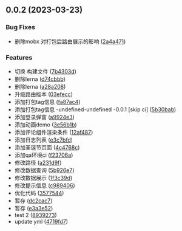 ## 0.0.2 (2023-03-23)


### Bug Fixes

* 删除mobx 对打包后路由展示的影响 ([2a4a471](https://github.com/abner-forever/abner-blog/commit/2a4a471737061dc40072267e40895e261d0c5b7b))


### Features

* 切换 构建文件 ([7b4303d](https://github.com/abner-forever/abner-blog/commit/7b4303dd93494e2d88eeef05911ae5d437178a94))
* 删除lerna ([d74cbbb](https://github.com/abner-forever/abner-blog/commit/d74cbbbf2f0f5d335f97ac245c72b35b6410d429))
* 删除lerna ([a28a208](https://github.com/abner-forever/abner-blog/commit/a28a2087478ef05116cb4991e39f854b2c050029))
* 升级路由版本 ([03efecc](https://github.com/abner-forever/abner-blog/commit/03efecc15bffebd4505644e4bfc188551aef623e))
* 添加打包tag信息 ([fa87ac4](https://github.com/abner-forever/abner-blog/commit/fa87ac4177cee2b1c68ba0c3ec33e4be779d12f3))
* 添加打包tag信息 -undefined-undefined -0.0.1 [skip ci] ([5b30bab](https://github.com/abner-forever/abner-blog/commit/5b30babf992b29f50ee976233017593e786b3220))
* 添加登录弹窗 ([a9924e3](https://github.com/abner-forever/abner-blog/commit/a9924e318fc829755733ad7573ac3e2fa0a97060))
* 添加动画demo ([3e56b1b](https://github.com/abner-forever/abner-blog/commit/3e56b1b964034243fad94c0ca056de730d0127db))
* 添加评论组件渲染条件 ([12af487](https://github.com/abner-forever/abner-blog/commit/12af48751fe134322832d080b82dd195bc5bd767))
* 添加日志列表 ([e3c7bfd](https://github.com/abner-forever/abner-blog/commit/e3c7bfd8596224ef192765c0c1c261aedd21bc21))
* 添加圣诞节页面 ([4c4768c](https://github.com/abner-forever/abner-blog/commit/4c4768c6da01e25dab6b8c0368dcb65ea0de6c85))
* 添加qa环境ci ([f23706a](https://github.com/abner-forever/abner-blog/commit/f23706abee90adb64b532286a08512cb666e9f30))
* 修改路径 ([a231d9f](https://github.com/abner-forever/abner-blog/commit/a231d9ff9becd611218ec304f2184bbf1c1fa39d))
* 修改数据查询 ([5b926e7](https://github.com/abner-forever/abner-blog/commit/5b926e77c464ca0412a70ccd3de6894b3b2136b7))
* 修改数据展示 ([1f3c39d](https://github.com/abner-forever/abner-blog/commit/1f3c39d3272a807b002e00d2b5be24bd04132d41))
* 修改提示信息 ([c989406](https://github.com/abner-forever/abner-blog/commit/c9894067aced96ee250c462facfc42509bde361c))
* 优化代码 ([3577544](https://github.com/abner-forever/abner-blog/commit/357754430a7af09791214168eb5fc56a5fa1f2fa))
* 暂存 ([dc2cac7](https://github.com/abner-forever/abner-blog/commit/dc2cac7e8644e73c5268dc681a193dede0c2bbf1))
* 暂存 ([e3a3e52](https://github.com/abner-forever/abner-blog/commit/e3a3e52c598348841d576e4bafef70b70b428959))
* test 2 ([8939273](https://github.com/abner-forever/abner-blog/commit/893927386559ad9ebd9becf3b5868d6811e26b00))
* update yml ([4719fd7](https://github.com/abner-forever/abner-blog/commit/4719fd7ffa48ee9146bb69ae2d213711cc45460e))




